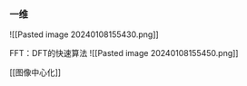 ### 一维
![[Pasted image 20240108155430.png]]

FFT：DFT的快速算法
![[Pasted image 20240108155450.png]]

[[图像中心化]]
